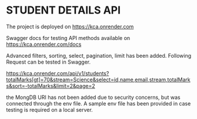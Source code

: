 # STUDENT DETAILS API

The project is deployed on
https://kca.onrender.com

Swagger docs for testing API methods available on
https://kca.onrender.com/docs

Advanced filters, sorting, select, pagination, limit has been added. Following Request can be tested in Swagger.

https://kca.onrender.com/api/v1/students?totalMarks[gt]=70&stream=Science&select=id,name,email,stream,totalMarks&sort=-totalMarks&limit=2&page=2

the MongDB URI has not been added due to security concerns, but was connected through the env file. A sample env file has been provided in case testing is required on a local server.
